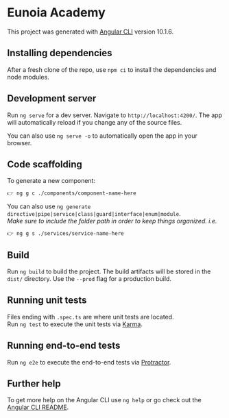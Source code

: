 # Eunoia Academy

This project was generated with [Angular CLI](https://github.com/angular/angular-cli) version 10.1.6.

## Installing dependencies

After a fresh clone of the repo, use `npm ci` to install the dependencies and node modules.

## Development server

Run `ng serve` for a dev server. Navigate to `http://localhost:4200/`. The app will automatically reload if you change any of the source files.

You can also use `ng serve -o` to automatically open the app in your browser.

## Code scaffolding

To generate a new component:
```sh
👉 ng g c ./components/component-name-here
```
You can also use `ng generate directive|pipe|service|class|guard|interface|enum|module`.  
*Make sure to include the folder path in order to keep things organized. i.e.*
```sh
👉 ng g s ./services/service-name-here
```

## Build

Run `ng build` to build the project. The build artifacts will be stored in the `dist/` directory. Use the `--prod` flag for a production build.

## Running unit tests

Files ending with `.spec.ts` are where unit tests are located.  
Run `ng test` to execute the unit tests via [Karma](https://karma-runner.github.io).

## Running end-to-end tests

Run `ng e2e` to execute the end-to-end tests via [Protractor](http://www.protractortest.org/).

## Further help

To get more help on the Angular CLI use `ng help` or go check out the [Angular CLI README](https://github.com/angular/angular-cli/blob/master/README.md).
